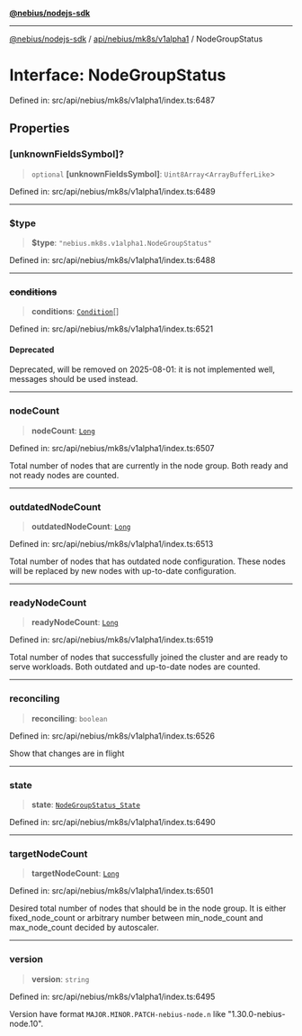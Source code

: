 [**@nebius/nodejs-sdk**](../../../../../README.md)

***

[@nebius/nodejs-sdk](../../../../../README.md) / [api/nebius/mk8s/v1alpha1](../README.md) / NodeGroupStatus

# Interface: NodeGroupStatus

Defined in: src/api/nebius/mk8s/v1alpha1/index.ts:6487

## Properties

### \[unknownFieldsSymbol\]?

> `optional` **\[unknownFieldsSymbol\]**: `Uint8Array`\<`ArrayBufferLike`\>

Defined in: src/api/nebius/mk8s/v1alpha1/index.ts:6489

***

### $type

> **$type**: `"nebius.mk8s.v1alpha1.NodeGroupStatus"`

Defined in: src/api/nebius/mk8s/v1alpha1/index.ts:6488

***

### ~~conditions~~

> **conditions**: [`Condition`](Condition.md)[]

Defined in: src/api/nebius/mk8s/v1alpha1/index.ts:6521

#### Deprecated

Deprecated, will be removed on 2025-08-01: it is not implemented well, messages should be used instead.

***

### nodeCount

> **nodeCount**: [`Long`](../../../../../runtime/protos/core/classes/Long.md)

Defined in: src/api/nebius/mk8s/v1alpha1/index.ts:6507

Total number of nodes that are currently in the node group.
 Both ready and not ready nodes are counted.

***

### outdatedNodeCount

> **outdatedNodeCount**: [`Long`](../../../../../runtime/protos/core/classes/Long.md)

Defined in: src/api/nebius/mk8s/v1alpha1/index.ts:6513

Total number of nodes that has outdated node configuration.
 These nodes will be replaced by new nodes with up-to-date configuration.

***

### readyNodeCount

> **readyNodeCount**: [`Long`](../../../../../runtime/protos/core/classes/Long.md)

Defined in: src/api/nebius/mk8s/v1alpha1/index.ts:6519

Total number of nodes that successfully joined the cluster and are ready to serve workloads.
 Both outdated and up-to-date nodes are counted.

***

### reconciling

> **reconciling**: `boolean`

Defined in: src/api/nebius/mk8s/v1alpha1/index.ts:6526

Show that changes are in flight

***

### state

> **state**: [`NodeGroupStatus_State`](../type-aliases/NodeGroupStatus_State.md)

Defined in: src/api/nebius/mk8s/v1alpha1/index.ts:6490

***

### targetNodeCount

> **targetNodeCount**: [`Long`](../../../../../runtime/protos/core/classes/Long.md)

Defined in: src/api/nebius/mk8s/v1alpha1/index.ts:6501

Desired total number of nodes that should be in the node group.
 It is either fixed_node_count or arbitrary number between min_node_count and max_node_count decided by autoscaler.

***

### version

> **version**: `string`

Defined in: src/api/nebius/mk8s/v1alpha1/index.ts:6495

Version have format `MAJOR.MINOR.PATCH-nebius-node.n` like "1.30.0-nebius-node.10".
